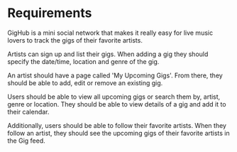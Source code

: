# Requirements
GigHub is a mini social network that makes it really easy for live music lovers to track the gigs of their favorite artists.

Artists can sign up and list their gigs. When adding a gig they should specify the date/time, location and genre of the gig.

An artist should have a page called 'My Upcoming Gigs'. From there, they should be able to add, edit or remove an existing gig.

Users should be able to view all upcoming gigs or search them by, artist, genre or location. They should be able to view details of a gig and add it to their calendar.

Additionally, users should be able to follow their favorite artists. When they follow an artist, they should see the upcoming gigs of their favorite artists in the Gig feed.